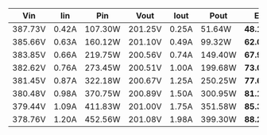 Vin | Iin | Pin | Vout | Iout | Pout | Eff
--- | --- | --- | --- | --- | --- | ---
387.73V | 0.42A | 107.30W | 201.25V | 0.25A | 51.64W | **48.13%**
385.66V | 0.63A | 160.12W | 201.10V | 0.49A | 99.32W | **62.03%**
383.85V | 0.66A | 219.75W | 200.56V | 0.74A | 149.40W | **67.99%**
382.62V | 0.76A | 273.45W | 200.51V | 1.00A | 199.68W | **73.02%**
381.45V | 0.87A | 322.18W | 200.67V | 1.25A | 250.25W | **77.67%**
380.48V | 0.98A | 370.75W | 200.89V | 1.50A | 300.95W | **81.18%**
379.44V | 1.09A | 411.83W | 201.00V | 1.75A | 351.58W | **85.37%**
378.76V | 1.20A | 452.56W | 201.08V | 1.98A | 399.30W | **88.23%**